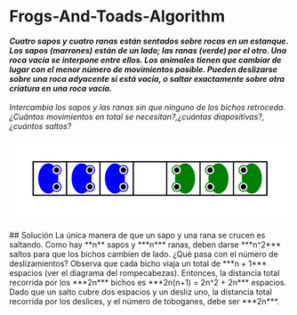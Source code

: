 # Frogs-And-Toads-Algorithm
***Cuatro sapos y cuatro ranas están sentados sobre rocas en un estanque. Los sapos (marrones) están de un lado; las ranas (verde) por el otro. Una roca vacía se interpone entre ellos. Los animales tienen que cambiar de lugar con el menor número de movimientos posible. Pueden deslizarse sobre una roca adyacente si está vacía, o saltar exactamente sobre otra criatura en una roca vacía.***
 </br> </br>
*Intercambia los sapos y las ranas sin que ninguno de los bichos retroceda. ¿Cuántos movimientos en total se necesitan?,¿cuántas diapositivas?, ¿cuántos saltos?*
 </br>
 <p align="center">
    <img src="https://raw.githubusercontent.com/AleS900/prueba/master/IA/WhatsApp%20Image%202022-04-04%20at%203.27.08%20PM.jpeg" />
 </p>
 ## Solución
La única manera de que un sapo y una rana se crucen es saltando. Como hay **n** sapos y ***n*** ranas, deben darse ***n^2*** saltos para que los bichos cambien de lado. ¿Qué pasa con el número de deslizamientos? Observa que cada bicho viaja un total de ***n + 1*** espacios (ver el diagrama del rompecabezas). Entonces, la distancia total recorrida por los ***2n*** bichos es ***2n(n+1) = 2n^2 + 2n*** espacios. Dado que un salto cubre dos espacios y un desliz uno, la distancia total recorrida por los deslices, y el número de toboganes, debe ser ***2n***.
